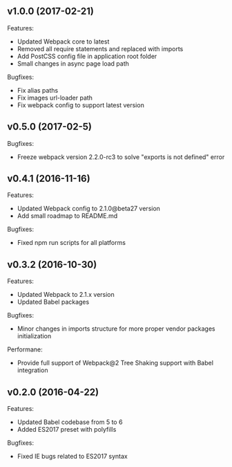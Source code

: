## v1.0.0 (2017-02-21)

Features:

  - Updated Webpack core to latest
  - Removed all require statements and replaced with imports
  - Add PostCSS config file in application root folder
  - Small changes in async page load path

Bugfixes:

  - Fix alias paths
  - Fix images url-loader path
  - Fix webpack config to support latest version


## v0.5.0 (2017-02-5)

Bugfixes:

  - Freeze webpack version 2.2.0-rc3 to solve "exports is not defined" error

## v0.4.1 (2016-11-16)

Features:

  - Updated Webpack config to 2.1.0@beta27 version
  - Add small roadmap to README.md

Bugfixes:

  - Fixed npm run scripts for all platforms

## v0.3.2 (2016-10-30)

Features:

  - Updated Webpack to 2.1.x version
  - Updated Babel packages

Bugfixes:

  - Minor changes in imports structure for more proper vendor packages initialization

Performane:

  - Provide full support of Webpack@2 Tree Shaking support with Babel integration

## v0.2.0 (2016-04-22)

Features:

  - Updated Babel codebase from 5 to 6
  - Added ES2017 preset with polyfills

Bugfixes:

  - Fixed IE bugs related to ES2017 syntax